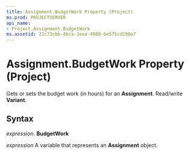 ```yaml
---
title: Assignment.BudgetWork Property (Project)
ms.prod: PROJECTSERVER
api_name:
- Project.Assignment.BudgetWork
ms.assetid: 21c73cbb-4bca-1eea-4900-6e575cd298a7
---
```



# Assignment.BudgetWork Property (Project)

Gets or sets the budget work (in hours) for an  **Assignment**. Read/write **Variant**.


## Syntax

 _expression_. **BudgetWork**

 _expression_ A variable that represents an **Assignment** object.


